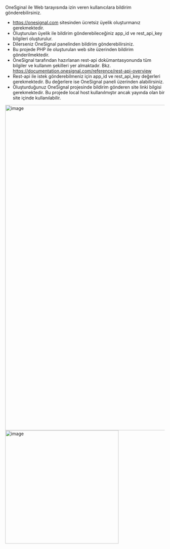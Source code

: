 OneSginal ile Web tarayısında izin veren kullanıcılara bildirim gönderebilirsiniz.
- https://onesignal.com sitesinden ücretsiz üyelik oluşturmanız gerekmektedir.
- Oluşturulan üyelik ile bildirim gönderebileceğiniz app_id ve rest_api_key bilgileri oluşturulur.
- Dilerseniz OneSignal panelinden bildirim gönderebilirsiniz.
- Bu projede PHP ile oluşturulan web site üzerinden bildirim gönderilmektedir.
- OneSignal tarafından hazırlanan rest-api dokümantasyonunda tüm bilgiler ve kullanım şekilleri yer almaktadır. Bkz. https://documentation.onesignal.com/reference/rest-api-overview
- Rest-api ile istek gönderebilmeniz için app_id ve rest_api_key değerleri gerekmektedir. Bu değerlere ise OneSignal paneli üzerinden alabilirsiniz.
- Oluşturduğunuz OneSignal projesinde bildirim gönderen site linki bilgisi gerekmektedir. Bu projede local host kullanılmıştır ancak yayında olan bir site içinde kullanılabilir.

<img width="1028" alt="image" src="https://github.com/user-attachments/assets/b800dc73-e33e-4492-b06f-06d72408c02e">
<img width="358" alt="image" src="https://github.com/user-attachments/assets/72c22cf8-4244-4f33-b798-f905d0123b0a">
